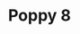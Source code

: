 ---
title: 'Poppy 8'
description: ''
credit: 'Place Holder'
style: ''
project: 'Poppy'
type: 'photo'
pathToImage: '/gallery/poppy/poppy-8.jpg'
alt: 'Poppy 8'
width: 2160
height: 1433
...